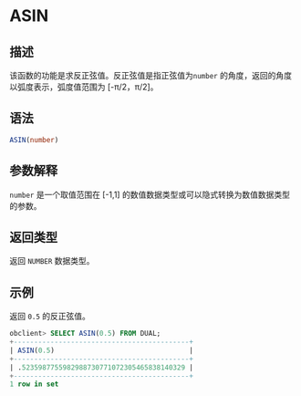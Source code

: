 ASIN 
=========================



描述 
-----------------------

该函数的功能是求反正弦值。反正弦值是指正弦值为`number` 的角度，返回的角度以弧度表示，弧度值范围为 \[-π/2，π/2\]。

语法 
-----------------------

```sql
ASIN(number)
```



参数解释 
-------------------------

`number` 是一个取值范围在 \[-1,1\] 的数值数据类型或可以隐式转换为数值数据类型的参数。

返回类型 
-------------------------

返回 `NUMBER` 数据类型。

示例 
-----------------------

返回 `0.5` 的反正弦值。

```sql
obclient> SELECT ASIN(0.5) FROM DUAL;
+-------------------------------------------+
| ASIN(0.5)                                 |
+-------------------------------------------+
| .5235987755982988730771072305465838140329 |
+-------------------------------------------+
1 row in set
```


